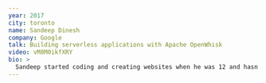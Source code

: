 ```yaml
---
year: 2017
city: toronto
name: Sandeep Dinesh
company: Google
talk: Building serverless applications with Apache OpenWhisk
video: vM8M0ikfXRY
bio: >
  Sandeep started coding and creating websites when he was 12 and hasn't stopped. He is passionate about building easy-to-use products people love. Before Google, he founded an IoT startup in agriculture and developed educational HTML5 games. At Google, Sandeep's goal is to make cloud easy and help developers create the next big thing. Sandeep loves video games, making music, and martial arts, and has Bachelors in Marketing and Computer Science.
---
```

